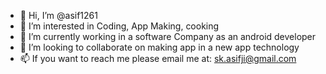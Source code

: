 - 👋 Hi, I’m @asif1261
- 👀 I’m interested in Coding, App Making, cooking
- 🌱 I’m currently working in a software Company as an android developer
- 💞️ I’m looking to collaborate on making app in a new app technology
- 📫 If you want to reach me please email me at: sk.asifji@gmail.com

<!---
asif1261/asif1261 is a ✨ special ✨ repository because its `README.md` (this file) appears on your GitHub profile.
You can click the Preview link to take a look at your changes.
--->
